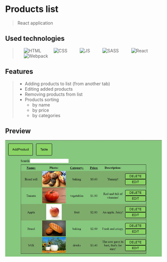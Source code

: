 # Products list
> React application

## Used technologies
> <img style="margin: 0 20px" alt="HTML" src="https://seeklogo.com/images/H/html5-logo-EF92D240D7-seeklogo.com.png" width="100"/><img style="margin: 0 20px" alt="CSS" src="https://seeklogo.com/images/C/css3-logo-8724075274-seeklogo.com.png" width="100"/><img style="margin: 0 20px" alt="JS" src="https://seeklogo.com/images/J/java-script-js-logo-ACF4AE5082-seeklogo.com.png" width="100"/><img style="margin: 0 20px" alt="SASS" src="https://seeklogo.com/images/N/node-sass-logo-9CA9095D1A-seeklogo.com.png" width="100"/><img style="margin: 0 20px" alt="React" src="https://cdn.worldvectorlogo.com/logos/react-1.svg" width="100"/><img style="margin: 0 20px" alt="Webpack" src="https://seeklogo.com/images/W/webpack-logo-9E66EE203A-seeklogo.com.png" width="100"/>

## Features
> * Adding products to list (from another tab)
> * Editing added products
> * Removing products from list
> * Products sorting
>     * by name
>     * by price
>     * by categories

## Preview
<img src="./prodctslist.JPG" alt="Layout preview"/>
